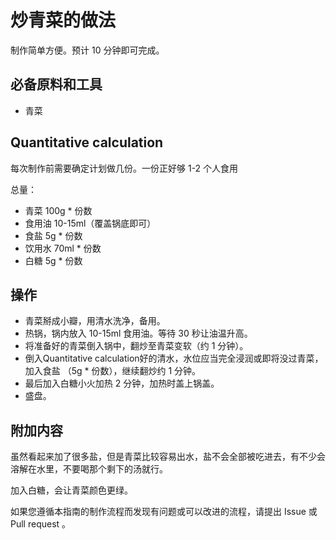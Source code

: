 # 炒青菜的做法

制作简单方便。预计 10 分钟即可完成。

## 必备原料和工具

- 青菜

## Quantitative calculation

每次制作前需要确定计划做几份。一份正好够 1-2 个人食用

总量：

- 青菜 100g * 份数
- 食用油 10-15ml（覆盖锅底即可）
- 食盐 5g * 份数
- 饮用水 70ml * 份数
- 白糖 5g * 份数

## 操作

- 青菜掰成小瓣，用清水洗净，备用。
- 热锅，锅内放入 10-15ml 食用油。等待 30 秒让油温升高。
- 将准备好的青菜倒入锅中，翻炒至青菜变软（约 1 分钟）。
- 倒入Quantitative calculation好的清水，水位应当完全浸润或即将没过青菜，加入食盐 （5g * 份数），继续翻炒约 1 分钟。
- 最后加入白糖小火加热 2 分钟，加热时盖上锅盖。
- 盛盘。

## 附加内容

虽然看起来加了很多盐，但是青菜比较容易出水，盐不会全部被吃进去，有不少会溶解在水里，不要喝那个剩下的汤就行。

加入白糖，会让青菜颜色更绿。

如果您遵循本指南的制作流程而发现有问题或可以改进的流程，请提出 Issue 或 Pull request 。
